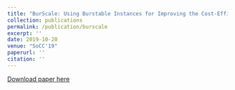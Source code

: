 ```yaml
---
title: "BurScale: Using Burstable Instances for Improving the Cost-Efficacy of Autoscaling in the Public Cloud"
collection: publications
permalink: /publication/burscale
excerpt: ''
date: 2019-10-20
venue: "SoCC'19"
paperurl: ''
citation: ''
---
```



[Download paper here]()
